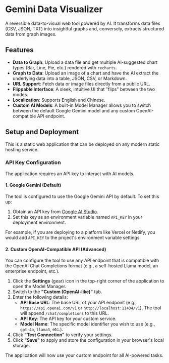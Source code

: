 # Gemini Data Visualizer

A reversible data-to-visual web tool powered by AI. It transforms data files (CSV, JSON, TXT) into insightful graphs and, conversely, extracts structured data from graph images.

## Features

- **Data to Graph**: Upload a data file and get multiple AI-suggested chart types (Bar, Line, Pie, etc.) rendered with `recharts`.
- **Graph to Data**: Upload an image of a chart and have the AI extract the underlying data into a table, JSON, CSV, or Markdown.
- **URL Support**: Fetch data or image files directly from a public URL.
- **Flippable Interface**: A sleek, intuitive UI that "flips" between the two modes.
- **Localization**: Supports English and Chinese.
- **Custom AI Models**: A built-in Model Manager allows you to switch between the default Google Gemini model and any custom OpenAI-compatible API endpoint.

## Setup and Deployment

This is a static web application that can be deployed on any modern static hosting service.

### API Key Configuration

The application requires an API key to interact with AI models.

#### 1. Google Gemini (Default)

The tool is configured to use the Google Gemini API by default. To set this up:

1.  Obtain an API key from [Google AI Studio](https://aistudio.google.com/app/apikey).
2.  Set this key as an environment variable named `API_KEY` in your deployment environment.

For example, if you are deploying to a platform like Vercel or Netlify, you would add `API_KEY` to the project's environment variable settings.

#### 2. Custom OpenAI-Compatible API (Advanced)

You can configure the tool to use any API endpoint that is compatible with the OpenAI Chat Completions format (e.g., a self-hosted Llama model, an enterprise endpoint, etc.).

1.  Click the **Settings** (gear) icon in the top-right corner of the application to open the Model Manager.
2.  Switch to the **"Custom (OpenAI-like)"** tab.
3.  Enter the following details:
    *   **API Base URL**: The base URL of your API endpoint (e.g., `https://api.openai.com/v1` or `http://localhost:11434/v1`). The tool will append `/chat/completions` to this URL.
    *   **API Key**: The API key for your custom service.
    *   **Model Name**: The specific model identifier you wish to use (e.g., `gpt-4o`, `llama3`, etc.).
4.  Click **"Test Connection"** to verify your settings.
5.  Click **"Save"** to apply and store the configuration in your browser's local storage.

The application will now use your custom endpoint for all AI-powered tasks.
